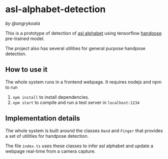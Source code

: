 # asl-alphabet-detection
_by @angrykoala_

This is a prototype of detection of [asl alphabet](https://en.wikipedia.org/wiki/American_manual_alphabet) using tensorflow [handpose](https://github.com/tensorflow/tfjs-models/tree/master/handpose) pre-trained model.

The project also has several utilities for general purpose handpose detection.


## How to use it

The whole system runs in a frontend webpage. It requires nodejs and npm to run


1. `npm install` to install dependencies.
2. `npm start` to compile and run a test server in `localhost:1234`


## Implementation details

The whole system is built around the classes `Hand` and `Finger` that provides a set of utilities for handpose detection.

The file `index.ts` uses these classes to infer asl alphabet and update a webpage real-time from a camera capture.
